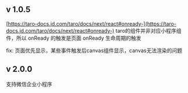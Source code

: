 ## v 1.0.5

[https://taro-docs.jd.com/taro/docs/next/react#onready-](https://taro-docs.jd.com/taro/docs/next/react#onready-)
taro的组件并非对应小程序组件，所以 onReady 的触发是页面 onReady 生命周期的触发

fix: 页面优先显示，某些事件触发后canvas组件显示，canvas无法渲染的问题


## v 2.0.0

支持微信企业小程序

